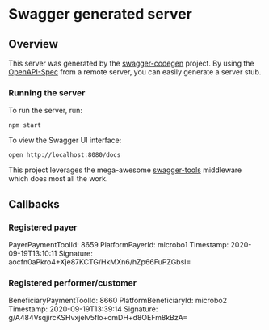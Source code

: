 # Swagger generated server

## Overview
This server was generated by the [swagger-codegen](https://github.com/swagger-api/swagger-codegen) project.  By using the [OpenAPI-Spec](https://github.com/OAI/OpenAPI-Specification) from a remote server, you can easily generate a server stub.

### Running the server
To run the server, run:

```
npm start
```

To view the Swagger UI interface:

```
open http://localhost:8080/docs
```

This project leverages the mega-awesome [swagger-tools](https://github.com/apigee-127/swagger-tools) middleware which does most all the work.



## Callbacks

### Registered payer

PayerPaymentToolId: 8659
PlatformPayerId: microbo1
Timestamp: 2020-09-19T13:10:11
Signature: aocfn0aPkro4+Xje87KCTG/HkMXn6/hZp66FuPZGbsI=


### Registered performer/customer

BeneficiaryPaymentToolId: 8660
PlatformBeneficiaryId: microbo2
Timestamp: 2020-09-19T13:39:14
Signature: g/A484VsqjircKSHvxjeIv5flo+cmDH+d8OEFm8kBzA=